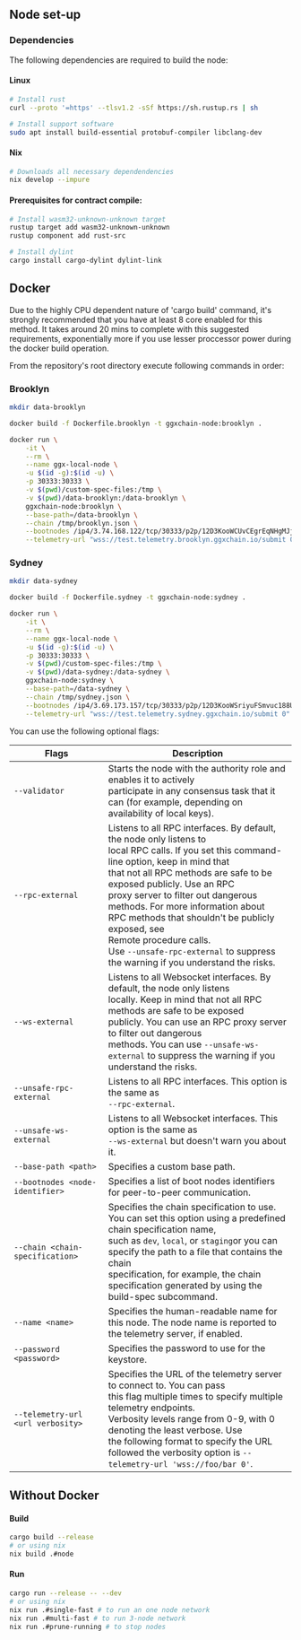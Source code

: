 ## Node set-up

### Dependencies

The following dependencies are required to build the node:

#### Linux

```bash
# Install rust
curl --proto '=https' --tlsv1.2 -sSf https://sh.rustup.rs | sh 

# Install support software
sudo apt install build-essential protobuf-compiler libclang-dev
```

#### Nix

```bash
# Downloads all necessary dependendencies
nix develop --impure
```


#### Prerequisites for contract compile:
```bash
# Install wasm32-unknown-unknown target
rustup target add wasm32-unknown-unknown
rustup component add rust-src

# Install dylint
cargo install cargo-dylint dylint-link
```


## Docker

Due to the highly CPU dependent nature of 'cargo build' command, it's strongly recommended that you have at least 8 core enabled for this method.
It takes around 20 mins to complete with this suggested requirements, exponentially more if you use lesser proccessor power during the docker build operation.

From the repository's root directory execute following commands in order:

### Brooklyn

```bash
mkdir data-brooklyn

docker build -f Dockerfile.brooklyn -t ggxchain-node:brooklyn .

docker run \
    -it \
    --rm \
    --name ggx-local-node \
    -u $(id -g):$(id -u) \
    -p 30333:30333 \
    -v $(pwd)/custom-spec-files:/tmp \
    -v $(pwd)/data-brooklyn:/data-brooklyn \
    ggxchain-node:brooklyn \
    --base-path=/data-brooklyn \
    --chain /tmp/brooklyn.json \
    --bootnodes /ip4/3.74.168.122/tcp/30333/p2p/12D3KooWCUvCEgrEqNHgMJjRmq2dYJmLX5jfcmMSte5SSwtsAsao \
    --telemetry-url "wss://test.telemetry.brooklyn.ggxchain.io/submit 0"
```


### Sydney

```bash
mkdir data-sydney

docker build -f Dockerfile.sydney -t ggxchain-node:sydney .

docker run \
    -it \
    --rm \
    --name ggx-local-node \
    -u $(id -g):$(id -u) \
    -p 30333:30333 \
    -v $(pwd)/custom-spec-files:/tmp \
    -v $(pwd)/data-sydney:/data-sydney \
    ggxchain-node:sydney \
    --base-path=/data-sydney \
    --chain /tmp/sydney.json \
    --bootnodes /ip4/3.69.173.157/tcp/30333/p2p/12D3KooWSriyuFSmvuc188UWqV6Un7YYCTcGcoSJcoyhtTZEWi1n \
    --telemetry-url "wss://test.telemetry.sydney.ggxchain.io/submit 0"
```

You can use the following optional flags:

| Flags                             | Description |
|-----------------------------------|---|
| `--validator`                     | Starts the node with the authority role and enables it to actively <br>participate in any consensus task that it can (for example, depending on<br> availability of local keys). |
| `--rpc-external`                  | Listens to all RPC interfaces. By default, the node only listens to <br>local RPC calls. If you set this command-line option, keep in mind that <br>that not all RPC methods are safe to be exposed publicly. Use an RPC <br>proxy server to filter out dangerous methods. For more information about<br> RPC methods that shouldn't be publicly exposed, see <br>Remote procedure calls. <br>Use `--unsafe-rpc-external` to suppress the warning if you understand the risks. |
| `--ws-external`                   | Listens to all Websocket interfaces. By default, the node only listens <br>locally. Keep in mind that not all RPC methods are safe to be exposed <br>publicly. You can use an RPC proxy server to filter out dangerous <br>methods. You can use `--unsafe-ws-external` to suppress the warning if you understand the risks. |
| `--unsafe-rpc-external`           | Listens to all RPC interfaces. This option is the same as <br>`--rpc-external`. |
| `--unsafe-ws-external`            | Listens to all Websocket interfaces. This option is the same as <br>`--ws-external` but doesn't warn you about it. |
| `--base-path <path>`              | Specifies a custom base path. |
| `--bootnodes <node-identifier>`   | Specifies a list of boot nodes identifiers for peer-to-peer communication. |
| `--chain <chain-specification>`   | Specifies the chain specification to use. You can set this option using a predefined chain specification name,<br>such as `dev`, `local`, or `staging`or you can specify the path to a file that contains the chain <br>specification, for example, the chain specification generated by using the build-spec subcommand. |
| `--name <name>`                   | Specifies the human-readable name for this node. The node name is reported to the telemetry server, if enabled. |
| `--password <password>`           | Specifies the password to use for the keystore. |
| `--telemetry-url <url verbosity>` | Specifies the URL of the telemetry server to connect to. You can pass <br>this flag multiple times to specify multiple telemetry endpoints. <br>Verbosity levels range from 0-9, with 0 denoting the least verbose. Use <br>the following format to specify the URL followed the verbosity option is `--telemetry-url 'wss://foo/bar 0'`. |

## Without Docker

#### Build

```bash
cargo build --release
# or using nix
nix build .#node
```

#### Run

```bash
cargo run --release -- --dev
# or using nix
nix run .#single-fast # to run an one node network
nix run .#multi-fast # to run 3-node network
nix run .#prune-running # to stop nodes
```
